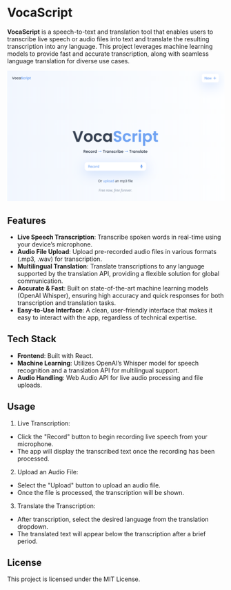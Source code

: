 # VocaScript

**VocaScript** is a speech-to-text and translation tool that enables users to transcribe live speech or audio files into text and translate the resulting transcription into any language. This project leverages machine learning models to provide fast and accurate transcription, along with seamless language translation for diverse use cases.

![View of the home page of the app](image.png)

## Features

- **Live Speech Transcription**: Transcribe spoken words in real-time using your device’s microphone.
- **Audio File Upload**: Upload pre-recorded audio files in various formats (.mp3, .wav) for transcription.
- **Multilingual Translation**: Translate transcriptions to any language supported by the translation API, providing a flexible solution for global communication.
- **Accurate & Fast**: Built on state-of-the-art machine learning models (OpenAI Whisper), ensuring high accuracy and quick responses for both transcription and translation tasks.
- **Easy-to-Use Interface**: A clean, user-friendly interface that makes it easy to interact with the app, regardless of technical expertise.

## Tech Stack

- **Frontend**: Built with React.
- **Machine Learning**: Utilizes OpenAI’s Whisper model for speech recognition and a translation API for multilingual support.
- **Audio Handling**: Web Audio API for live audio processing and file uploads.

## Usage

1. Live Transcription:

- Click the "Record" button to begin recording live speech from your microphone.
- The app will display the transcribed text once the recording has been processed.

2. Upload an Audio File:

- Select the "Upload" button to upload an audio file.
- Once the file is processed, the transcription will be shown.

3. Translate the Transcription:

- After transcription, select the desired language from the translation dropdown.
- The translated text will appear below the transcription after a brief period.

## License

This project is licensed under the MIT License.
